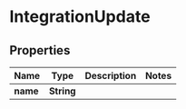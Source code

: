 

# IntegrationUpdate


## Properties

Name | Type | Description | Notes
------------ | ------------- | ------------- | -------------
**name** | **String** |  | 



